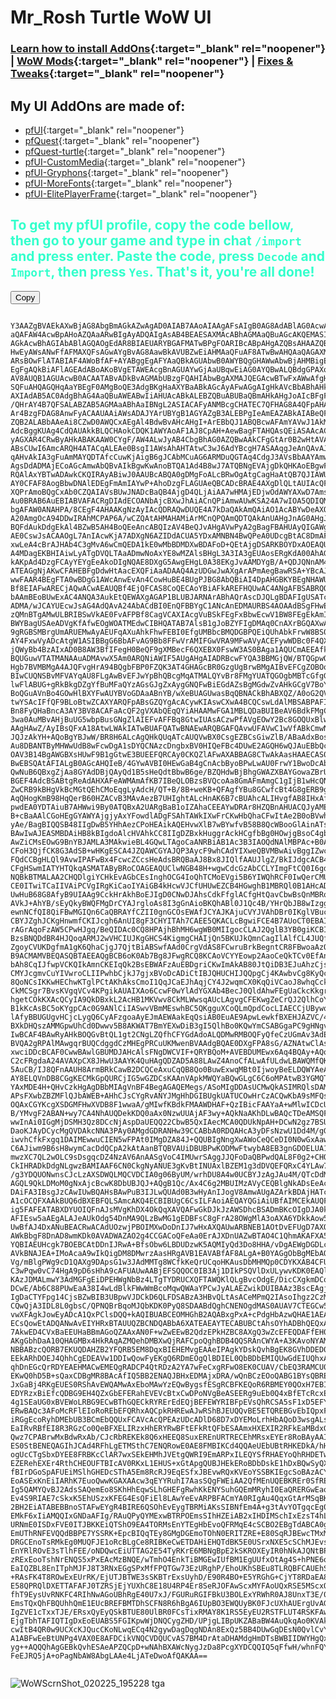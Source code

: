 # Mr_Rosh Turtle WoW UI

### [Learn how to install AddOns](https://turtle-wow.fandom.com/wiki/Addons#How_to_Install_Addons){:target="_blank" rel="noopener"} | [WoW Mods](https://turtle-wow.fandom.com/wiki/Client_Mods){:target="_blank" rel="noopener"} | [Fixes & Tweaks](https://turtle-wow.fandom.com/wiki/Client_Fixes_and_Tweaks){:target="_blank" rel="noopener"}

## My UI AddOns are made of:
* [pfUI](https://shagu.org/pfUI){:target="_blank" rel="noopener"}
* [pfQuest](http://shagu.org/pfQuest){:target="_blank" rel="noopener"}
* [pfQuest-turtle](http://shagu.org/pfQuest-turtle){:target="_blank" rel="noopener"}
* [pfUI-CustomMedia](https://github.com/mrrosh/pfUI-CustomMedia){:target="_blank" rel="noopener"}
* [pfUI-Gryphons](https://github.com/mrrosh/pfUI-Gryphons){:target="_blank" rel="noopener"}
* [pfUI-MoreFonts](https://github.com/mrrosh/pfUI-MoreFonts){:target="_blank" rel="noopener"}
* [pfUI-ElitePlayerFrame](https://github.com/mrrosh/pfUI-ElitePlayerFrame){:target="_blank" rel="noopener"}

## <b><span style="color: #33ffcc">To get my pfUI profile, copy the code bellow, then go to your game and type in chat `/import` and press enter. Paste the code, press `Decode` and `Import`, then press `Yes`. That's it, you're all done!</span></b>

<script src="https://cdnjs.cloudflare.com/ajax/libs/clipboard.js/2.0.11/clipboard.min.js"></script>



<div class="code-container">
  <button class="copy-btn" data-clipboard-target="#codeBlock">Copy</button>
  <pre><code id="codeBlock">
Y3AAZgBVAEkAXwBjAG8AbgBmAGkAZwAgAD0AIAB7AAoAIAAgAFsAIgB0AG8AdABlAG0AcwAiAF0ACwENAQ8BEAERASIA
aQAFAW4AcwBpAHoAZQAaARwBIgAyADQAIgAsAB4BEAESAXMAcABhAGMAaQBuAGcAKQEMASIAMAAuAR4BfQAvATEBIgBk
AGkAcwBhAGIAbABlAGQAOgEdAR8BIAEUARYBGAFMATwBPgFOARIBcABpAHgAZQBsAHAAZQByAGYAZQBjAHQAUwE9AUEB
HwEyAWsANwFfAFMAXQFsAGwAYgBvAG8AawBkAVUBZwEiAHMAaQFuAF8ATwBwAHQAaQAGAXMAIAAtACAAUwBvAHUAbgBL
ARsBOwFlATABIAF4AWoBfAF+AYABggEgAFYAaQBkAGUAbwB0AWYBQgGHAWwAbwBjAHMBigEgAFQBnAEgAZ8BFQGbAY0B
EgFgAQkBiAFlAGEAdABoAKoBVgETAWEAcgBnAGUAYwGjAaUBqwEiAG0AYQBwALQBdgGPAXoBVAByAGEANwFeAcMBQgHF
AV8AUQB1AGUAcwB0ACAATABvADkBvAGMAbUBzgFQAHIAbwBgAXMAJQEGAcwBTwFxAWwAfgHCAdkBdQHNAXkBXwBUAGEA
SQFuAHQAGQHqAaYBEgF0AMgBoQE3AdgBKgHaAXYBaABkAGcAyAFwAGgAIgHkAVcBbABhAHkAywH1Ab4BsgFpAHIAZAA0
AXIAdAB5AC0AdgBhAG4AaQBuAWEABwIiAHUAcABkALEBZQBuABUBaQBmAHkAHgJoAIcBFgFyAGIAtwEeAs4BSABbAekB
/QHrAY4B7QFSALABZAB5AGMAaABhAaIBNgL2ASIACAFyANMBcgCHATEC7QFHAG8A4QFpAHAAIAAZAmQAIADQAdIBuwFC
Ar4BzgFDAG8AnwFyACAAUAAiAWsADAJYArUBYgB1AGYAZgB3ALEBPgIeAmEAZABkAIABeQFuAGMCiwE3AhIBwAFwAHIA
ZQB2ALABbAAeAi8CZwD0AWQCxAEgAl4BdwBvAHcAHgI+ArEBbQJ1ABQBcwAFAmYAVwJ1AkMC3AFvAHAAIAIgAEQAaQDw
AdcBggKUAg4CdQAUAkkBLQCHAokCDQK1AWYAoAF1AJ8CpAH+AewBagFTAHQAsQEiASAAcACXAiACgQFUAKICdABJAR4C
yAGXAR4CRwByAHkABAKAAW0CYgF/AW4ALwJyAB4CbgBhAG0AZQBwAAkCFgGtAr0B2wHtAVAAugFpAJIBbgBKAmoBRwB1
ABsCUwI6AmcARQH4ATACqALEAe0BsgI1AWsAhAHTAtwC3wJ6AdYBcgH7ASAAqgJeAnQAvAJJAdYCrwI4AmoBRQB8AnIA
qAHvAkIA3gFuAmMAYQDTAfcCuwKjAigB6gJCAbMCuAG6ARMDuQGTAq4CdgJ3AVsBbAAYAmwA0QEeAtwCFwFjAGwAYQKK
AgsDdADMAjECoAGcAmwAbQBvAIkBgwKwAnoBTQA1Ad4B8wJ7ATQBNgEVAjgDkQHKAoEBgwFJAPIBXgFmADUBEAMyAyAB
RQAlAxYBTwADAwkCKQIRAyABiwJ0AAUBcABQA0gDMgFoALcBRwOgAtgCagHaAtQB7QJIAWUAIAA1A9MBdAIZA0MC3gFu
AY0CFAF8AogBbwDNAlEDEgFmAmIAYwP+AhoDzgFLAGUAeQBCADcBRAE4AXgDlQLtAUIAcQFrAIIDvgGwAWcDegJnAPwB
XQPrAmoBQgCxAb0CZQAIAVsBUwJNADcBaQB4AjgD4QLjAiAA7wHMAjEDjwOdAWYAXwD7AmsA4gLzAjgDxwFuAlwDaQNZ
Au0BRAB6AuEBIABVAFACRgDIAdECOANbAjcBXwJhAiACnQPiAmwAUwKSA24A7wIOA5QDIQMHAQkBaAAYA9cCdgFuAnAC
bgAFAW0ANAHPA/8CEgF4AHAAKgNzAyIAcQDRAQwDUQE4A7kDaQAkAmQAiAO1AcABYwDeAXQAdwCwAUECpAMgAV0B2AMa
A20AmgOcA94DDwIRAhMCPAP6A/wCZQAtAHMAHAMiArMCnQPQAmQDTQAkAnUAHgJnAG0AHgJlAHEA1QMTAq8D0ANCAXgC
BQFdAukDdgEkAl4BZwB5AH4BoQEeAncABQIzAV4BeQJvAHgAVwPyA2gBagFBAHUAyQIGAWgAhgEDBKwDjgJxAy0DOANQ
AE0CswJsACAAOgL7AnIAcwKjA7ADXgN6AZIDdACUA5YDxAMNBN4BwQPeA0UDcgBtAC8DmAF/AmcCZgBtAm8CBgFmAkkE
xwLeA4cBrAJHAb4C3gMvA6wCmQEDA1kE0wMbBDMDXwBDAFoD+QEtAjgDSARKBOYDxAOEAQUBegIeAhYDFQO3ARcDewT1
A4MDagEKBHIAiwLyATgDVQLTAaADmwNoAxYE8wMZAlsBHgL3A3IA3gEUAosERgKdA00AhAGiAnwCKwRFBMQB7ANlACQC
kAKpAd4DzgFCAyYEYgEeAkoDIgNQAE8DXgG5AwgEHgL0A38EKgJvAAMDYgB/A+QDJQNnAM4DwAGLA20CZgBrAAoDDwS8
ATEAGgNjAKwCFAHEBFgDdwHtAacEXQFiAaADAAQ4AzUDGwJwAXgArAPmAegBawRSA+YBcAJ3AN4C3gPVA3ABtwI3AfMB
wwFAAR4BEgFTA0wBDgG1AWcAnwEvAn4CowHuBE4BUgPJBG8AbQBiAI4DpAHGBKYBEgNHAWUENQTFBDcCAAViAHACIgQE
Bf8EIAFwARECjAQwACwAEAUQBf4EjQFCAS8CoQECAoYBiAFkAREFHQUwAC4ANgAFBSABRQOYAYYBzwMUBfYEjgHsA1wC
bAAmBEoBUwExAC4ANQA3AukEtQEWAXgAGAP1BLUBJARNArABhAQrAscDJQLgBDAFIgUSATcBmAJ0AF8AdwCXAbIBUwE0
ADMA/wJCAYUEcwJsAG4AdQAvA24AbACdBI0EnQFBBYgC1ANcAnEDMAURBS4AOAAdBSgFHwE1BXYBSQGSAu0EFQUgAT8C
zQMnBTgAMwULBRIBSwVkAE0FvAFPBf8CagVCAXIAcgVuBSkFEgFxBbwEcwV1BW8FEgEkAmIEFQRoBTsFTAWzAXsFUAU0
BWYBagUSAeADVgKfAfwEOgWOATMEdwCIBHQATAB7AlsB1gJoBZYFIgDMAq0CnAXrBGQAXwAlAScBMAUhBUMCzAI5AIIF
9gRGBSMBrgUmARUEMwAyAEUFqAXuAhkFhwFEBI0EfgUMBbcBMQDGBPQEiQUhAbkFrwW8BS0BpgHGBRIBYgJ5AN8E4QQq
AY4FxwVyADcAtgW1ASIBBgG6BbAFvAG9Bb8FFwVrAMIFGwVRA9MFwAVyACEFywWDBc0F4QXPBU4FvgXSBUMCBQEsAuIF
jQWyBb4BzAIxAD0B8AW3BfIFegH0BeQF9gXMBecF6QXEBX0FswW3AS0BAga1AQUCmAEEAfkELwKABMwFiwVjA+QBQgHg
BQUGuwVTATMANAAuADMAvwX5Am0ARQNiAWIF5AUgAHgAIADRBcwFYQA3BBMGjQW/BTQGpwOLBEQF9wX+BcgFvgURBnYB
Hgb7BVMBMgA4AJQFvgHrA94BQgbFBP0FZQK3AT4GHAGcBR0GzgUgBrwBMgAIBvEFCgZOBOoFSAPsBcwCJQY/BkIBNwbj
BIwCUQNSBvMFVAYqAU8FLgAwBvEFJwYpBhQBcgMqATMALQYvBr8FMgYUATQGOgbMBTcGfgG7A1UGRgZNBnIAMwVgBnAF
lwFlABUG+gRkBkgDZgYfBuMFaQYzAGsGJgZxAygGNQFwBiEGdAZsBgMGdwZvAHkGCgV7BoYGOAZ+BioBVwZpBQ4GcgBF
BoQGuAVnBo4GOwHlBXYFwAUYBVoGDAaABnYB/wXeBUAGUwasBqQBNACkBhABXQZ/A0oG2QVMBiAApwWHAdwCZgC6A9IB
twYSAcIFfQF9BLoBtwZCAXYARQFpABsGZQYgAcACywKIAswCXwA4BCQCswLdAlMBSABPAFIASQBaAE8ATgBUAEEATAC0
Bn8FyQHaBncA3AY3BV8ACAFaAcQF2gVXAbQEqQYiAHAAMwFGA1MBLQDaBUIBeAV6BdkFMgCIBfEF2QZwAfEGtwHdBoAF
3wa0AuMBvAHjBuUG5wbpBusGNgZlAIEFvAFFBq8GtwIUAsACzwPfAVgEOwY2Bc8GOQUxBlwBWgPdBo4CyAE4ARUELgA3
AAgHAwZ/AyIBsQFxA18AtwLWAkIATwBUAFQATwBNAEwARQBGAFQAvwUFAVwC1wVfABkCmwN6BvEFdAA4BWgA0wKVA88D
JQJzAkYH+AQoBgYBJwW/BR8H6ALcAgQHkQUqATcAUQVwBX0CsgEZBCsGiwZlB/ABaAdxBosBZAVmBRIFIAW/BU8HdAC3
Au8DBANTByMHWwUdB8wFcwDgA1sDYQCNAzcDngbxBV0HIQeFBc4DUwE2AGQH6wQJAuEBbQccBiAB8ASIAoIHGQWSB/cB
OAV3B14BgAWGBXsHUwF9B1gGtwE3BUEEFQRCAy0CKQZlAFwAXABBAG8CTwAkAasHAAECAS0AQwBYBwoERAFhAKsHqQWx
BwEBSQAtAFIALgB0AGcAHQIeB/4GYwAVBI0HEwGaB4gCnAcbByoBPwLwAU0FrwY1BwoDcAbBBjsBMQChBwMGdQdRB8cH
QwNuB6QBxgZjAa8GYAdDBjQAyQd1B5sHeQdtBbwB6ge/BZQHdwBjBhgGWAZXBAYGowaZBrUBBAIaB4YFMAXaB/kHzAeE
BGEF4AdcBSABtgReAdAHXAFeAWMAmAfKB7IBeQLOBzsBVQcoAa8GmAFmAmgC1gIjB1wHcQNeB88DnQeKB68GyATTARYG
ZwCRB9kBHgVkBcMGtQEhCMoEqgLyAdcH/QT+B/8B+weKB+QFAgfYBu8GCwfcBt4G8gERB9gFOwEUB+YG6AbqBuwGHgfM
AqQHogKmB98HqQerB60HZACvB3MAvAezB7UHIghtALcHnAK6B7cBUAhcALIHvgfAB8IHxAfMBSsI+QQtCEkFzwKiBjsB
pwdEA0YDTAiuB7AHWwi9By0ATQBxA2UARgBaB1oIZAhaCEEAYwDRAr8HZQBnAHUACQJyAMEHdAAkB40B7AVJBCcH0QZr
B+cBaAAlCGoHEgGYAWYAjgjyAxYFowdlADgFSAhTAWkIXwFrCKwHbQhaCFwItAe2B0oBVwhcALsHbwizB14IwwdcB8YH
yAe/BagBIQQSB48IIgDwB5YHhAezCPoHEAikAQEHvwXlB7wBYwfvB58B8QcWBooGlAinATsCXgEeBgwIBghyAAgIXQGE
BAwIwAJEASMBDAiHB8kBIgdoAlcHVAhkCC8IIgDZBxkHuggrAckHCgfbBg0HOwjgBsoC4gbkBkEIFwdECGEIWAdkCE0H
AwZiCMsEOwG9BnYBJAMLA3MAkwieBL4GQwLTAgoCaANRBiAB1Ac3B3IAOQdNAlMBPAc+B0AHvwUVCPUHaAb2CDEIUgXw
CFoH3QjfCK8G3AdSB+wHKgESCA4JZQAWCGYAJQP3AycF9whCAdYIXweQBVMBwAivBggIZwcCCNEIOAjlCAcJ5wg9COoI
FQdCCBgHLQl9AvwIPAFwBx4FcwcZCcsHeAdsBRQBaAJ8Bx8JIQlfAAUJlgZ/BkIJdgcACB4IzwMuCbMBIAjwCK4D8ggq
CFgHSwmIATYHTQkqASMATAByBRoCOAGEAQUClwNGB48H+wgwCdcGzAbCCLYImgFtCQ0I6gdSCZ8HHAeSBiEIPQkxAGQF
NQBkBTMALAA2CHQDlgiYCHkEvAGbCEsInghOCG4IoQhTCMoEVgi5B6YIWQhRCF0IwQerCMUHOgOuCEUIgwmlB5oISgid
CE0ITwiTCaIIVAiPCVgIRgKiCaoIYAiGB4kHcwVJCfUHUwEZCB4HGwghB1MBRQl0B1AHcADeB3EEvAHiB7cJUAlECVMH
UwHuB68G8AfyB9UIAAg9CckHrAkhBoEJIgD0CNwDJAhsCdkFfglACfgHtQavCbwBsQnMBRoJUglTAR4JrwajBHcAOgLT
AVkJ+AhYB/sEyQkyBWQFMgDrCYAJrgloAs8I3gGnAioBKQhABl0J1Qc4B/YHrQbJB8wIzggKCDAFyQfAAc8C6Qk0AD8J
ewnNCfQI8QiFBwMGIQn6CaQBRAYfCZII0gnGCOsEWAfJCYAJKAjuCVYJVAhDBr0IKglVBucHGgggB9cIywm8AYwH2ggs
CBYJZghJCKgHnwmfCKIJcgh6AnUI8gF3CHYITAh7CAEE5QKACLcBgwiFCE4B7AUoCT0EBAIdAtkBQQm+AdII+QLNBuUJ
rAGrAqoFzAW5CPwHJgq/BeQIDAc0CQ8HPAjhBhMH6wgWB0MIIgocCLAJ2QglB3YB0giKCBIB0gg0AW8C+wEACh4KeQVh
BzsBNQDdBR4HJQoqARMJ2wVHCIUJKgGHCS4KigmgCHAIjQn5BKUJkQmnCagIlAlfCL4JUQfdCbwB3wl7BjMIzwM0AHUK
ZgoyCVUKDgfmA1gK6QhaCjgJ7QjtBiABSwfAAd0CrgVdAS8FCwruBrkBegntCR8FBwoaAzQBZwPzBMwEVAryBpcISgcq
B9ACMAMVBEQASQBTAEEAQgBCB6oK0Ab7Bg8JFwgRCQ8KCAoVCYYEowp2AaoCeQkTCv0EfAnUCc0JRgiXCJwJhgmeCccH
bAh8CqIJfwpVCKQIkAmnCKEIqQk2BsEBWAFzAuEBDgriCKwImAkAB80JtQiDB3EJuAhzCjsBkAoNCN0H3waMBL0JxAnC
CMYJcgmvCuYIVwroCLIIPwhbCjkJ7gjxBVoDcADiCtIBJQHUCHIJQQpgCj4KAwbvCg8KyQcJChYJ5QoxALUF5AcfCvQJ
8QoNCsIKKwHEChwKTglPCtAKhAksCmoI1QqJCaEJhAqjCY4J2wqmCX0KqQiVCaoJ8whqCckJmwoVClQI0AkXCqgKZAWp
CkMCSgr7BvsKVgqVCv4KPgikAUAIXAo6CcwF0wYlAdYGXAb4BecJ0QldAhwFEgUaCkcKkgrcBmQAogI2CfoDiAgUAygH
hgetCOkKXAcQCyIA9QkDBxkL2AcHB1MKVwv8CkMLWwsqAUcLAgvgCFEKwgZeCrQJ2QlhCoYIQwLJCskEiQhAC2wLQgsQ
B1kKcAsBC5oKYgpCAc0G9ANlCiIASwvVBmMEswhBC5QKgguXCoQLmQpdCocLIAECCjUBywo8AWsGzQo9C1YLNwE5CA0H
lAfyBBUGUgvHCjcLygQ6CyAFzgoaAyEJmAEWAakEqQsiAB0EuAE9ApwLewkfBXEHJAZVC/4I6gSoBdgJUAZZAjoDagrk
BXkDHQszAMMGpwUhCd0Dwwv5B8AKWAT7BmYEXwDiB3gI5QlhBo0KQwYmCSABGgaPC9gHNgv8BiEJiwtIAe4CJQPkCbwB
IwBCAF4BAwRyAHkBOQGvBtQL1gt2CNgLZQfhCFYGdAdoALQDMwRMBOQFyQfeCzUGmAv3AdELiwtkCzIAzQkADOUJagWn
BVQA2gRPAlMAwgqrBUQCdggdCzMHEgPRCuUKMwenBVAAdgBQAE0DXgFPA8sG/AZNAtwClAs7Ad0JlQVmARIB4Qo+BRkC
xwciDDcBCAF0CwwBAwlGBUMDJAHcAlsFNgDWCVIF+QRYBQoM+AVEBDUMEwx6Aq4BQAy+AQoD0wHOCzQMYQgoA8wCpgq7
C2cFRgdaA24AVAXpCX8JHwU3AAYK4QuHAgQDZAD5A88LAwZ4AnoCfALwAfULdwLBAWQMfQKnC2kH2AcYCqALPwoOBoEC
5AuCB/IJ8QFnAAUH8ArmBRkCawB2DCQCeAxuCqQB8Qo0BuwExwqMBt0IjwoyBeELDQWYAeAHQww6C1IMrwaAAtYC3AtX
AY8ELQVnDB8CGgKECMkGpQURCjIG5wGZDCsKAAnVApkMWQYaBQwGLgC6C6oMPAtwB3YGMQTLAlkImQyFDNkF4Qv3AxoC
YAxMDE4H+QHvCzkHgAgDBbMIAgVnBF4BegAGAQEMegs/ASoMIgDDAsUCMwQkASIMRQlsDAMIqww5AGQFBQr4BiEBbQBn
APsFXwbZBZMFlQJbAWEB+AHhCJsCYgRvANYJMgHhDGIBUgkUATUCOwHrCzACQwKbA9sMFQshCkMCaADdBmgCTwY7AS0A
OQAxCGYKcgXSDGMFHwXVDB8F1wwaA/gMIwfKBdkFMAAWDHAF+QzIBicFAAYaA+wMlwICDcUEbwxkBXEKvgHzDPsFCw3Y
B/YMvgF2ABAN+wy7CA4NhAUQDekKDQ0aAx0NzwUUAjAF3wy+AQkNaAKhDLwBAQcTDeAMSQFiAUUJ7QwKCT4FeQPqDM8D
wwInAi0IGgMjDSMH3Qz8DCcNjAspDaUEQQ22CbwB5QxIAecMCA0QDUkNpAH+DCwN2gz7BSUN3ggxDbUBPA0WDaYKBwoa
DaoKJAyDCycMgQVDAkcNNA3PAy0AMgdGDRANHw39CCABbA0RDQAHcA3yDFsNzwU1Dd4M/gGnBRQBXALoASIMmAXiAxcB
iwvhCfkFxgq1DAIMEwwuCIEN5wFPAt0IMgDZA84J+QQUBIgNngXwAWoCeQCeDI0N0wGxAawCSwxNAdsH0QqZCNMKLQon
C6AJiwm9B6sH8wymCacDdQCpA2kAtAanBTQBVAUiDBUBPwKODMwFtwybA8EB3gnGDOELUA1hDLUBiQoqAZcIwgGNDfIL
mwzXC7QL2wOLC9sDsgqcDZ4NzAV6AnAASgVoC4IMUwrSAggJJQFoDaQBPwdQAL8F0g2+CHQK3A3YDUQBMwEhDFENuAq6
CkIHRADkDdgNLgwzBAMIAAF6CN0CkgNyANUE3gKvBtINUAxlBZEM1g3dDVQEFQRxC4YLAw7zDdQD9Q3CCWYAmQO4DMAN
/g3YDQUONwnsCJcLzAXSDWQLMQCVDCIA0g06ByUM/wrhDU8A4w0UCBYJzAgJAu4M/QTcDdMBFw39ARkKBg2+CwMG1w1f
AGQL9QkLDMoM0gNxAjcBcwK8DbUBJQJ+AQgB1Qc/Ax4C6g2MBUIMzAVyCEQBlgNkADsEeAcvBMgB3ARCAa0DmAFzAPoN
DAiFA3IBsgJzCAwIUwBQAHsBAwPuB3IJLwQUAd0B3wHyAnIJogV8AmwAUgAZArkBDAjHATcBYgJ0AAoEVgUMCEEAvQIL
A1cOCQFXAAkBUQ6dBXEBFQLSAmcAKQ4ECBIBUgC6CsILFAoiAEQAYQGiAiUBfAIMCEkAUQFsDgkFswhTAIUC+w02A+0K
ig5FAFEATABXDYUOIQFnAJsMVgKhDX4OkQqXAVQAFwGkDJkJzAWSDhcBSADmBKcOIgDJA0kBWwIsAgwIQwDwAWwADQxB
AFIEsw5aAEgALAJeAUkOdg54DnMA9QLzBwMG1gEDBFsC8gFrA28OWgMlA3oAXA6YDkkAow5bDnIJQwCfAQMEtwMMCEUA
UwBfAJ4DxANuBEACRwACAdUOzwjPBOIMXwDoDnIJ7wHxAXQAUwARBNEB1AOtDvEFUgD7AXQODARiDmQAGAL2DmQAUw7S
AWkBbgF8DnAD8wmKDk0AVADWAZAO2g4CCGACoQFeAa0ErAJXDnUAZwBTAO4C1QhmAKAFXA5eDlMASwU4AVQAlgQMCFkA
YQBIAEUHcgk7BOEBCAtDDnIJRwA+BfsObw6LBDUDzwK5AQMIyQd3Do8HHA/vDgAEWgDGDLcOiw3yAzcOwAulC2YMPwZX
AVkBNAJEA+IMoAcaA9wIkQigDM8DMwrzAasHRgAVB1EAVABfAF8ALgA+B0YAGgObBgMEbAO0C9wI4gdfACsKUwFTD1oI
Vg/mBlgPWg9cD1QAXg9DApsG1w3JAdMMTg8WCfkKeQrUCqoHKAusDbMHMQp0CDYKXAB4CFUPVABZAD0Kdw8uCL0JqA0m
C3wPqw0vC74HgA9pD6sHhA9cAFUAUwAABjEFSQQOC0IB3Aj1DIkPSQVlDxULywvKDK0EAQlyAB8MBAMKAiIMHw7gDSIA
KAzJDMALmwY3AdMGFgEiDPEHWgNbBz4LTgTYDRUCXQFTAWQKlQLgBvcOdgE/DicCXgkmDCoOQwKeCj4CBAELA8QPiAu0
DCwE/Ab6C88PUwEaA38I4wLdBlkFWwWmBcoMqwQWAaYPCwJyALAEZwikDUIBAAz3BscEAgjWAsgBegJbASIDZg3fDckP
IgDaCTYFpg14CjsBZwBIB3UBpwVJDCkD6QLFDSABzA3HBvQLtAsACeMPmQ2IAsoIhgz2CzMMEQvhC/oGAhDZC/cLyQfh
CQwQjA3IDL8L0gbsC/QPNQBrBqoMJQbKDK0PyQ8SDAABdQghCNENOgdMAS0AUAV7CTEGCw5tDKQBCwk/B00A5QZHACcP
vwXFAgkJowEyADcA1QxPClsDQQ+kAQIBUABCEOMHGhB2AQABxgPxA+cPdgHbAzwQHAE1AEAQ8QX0DTIQtA4jDkIHRAc6
ECsQowEtADQANwAvEIYHRxBTAUUQZBCNDQABbA6XATEAEAYTECABUBCtAhsOYhADBhQEQxAiAGYQegKGBK8GOxCtAjcA
7AkwED4CVxBaEEUHaBBmAGoQZAAxAN0F+wZwEEwB2QdzEPkHZBC8AXgQ3wZcEFEQDAFfEH0JgBAMDrwBgxDhC2kQyQFk
AKgGbhDaA10QHAGMBx4HkRAqAZMQehDMBXwQjRAFCpoQghBDB4QQSRAnCWYA+A3KAvoNYAMqEJYQggEbDpkQVRAxEAMI
NBBABzcQORB7EKUQDAHZB2YFQRB5EM8DqxBIEHEMvgEAAeIPAgkYDskQvhBgEK8GVhDDED0HNRCVEHEQOAAQBc0QlBCS
EEkARhDOEJ4QhhCgEDEAVw1DDIwQowFyEKgQ6RDmEOgQlBDIEL0QbBDbEMIQUwGdEIUQhxAxAO8FoxAdDtgQjhDzEOUQ
qhDnEGcQrRDYEAEHMACwEMEQgRADCP4QtRDzA2YA7wFeCxgRFwO8EK0CUAV/CbEQ3RAMCU0A4BCNEDUAfxBjEPQQCRH2
EKwQ0hD5B+sQaxCDBgMR8BAcAfIQ5BB2ENAQJBHxEDMAjxDRA/wQnBCzEOoQABG1BYsQBRE4ADwRJwmpEDsBOBH4EH0Q
JxGaBj4RKgEUES0RShAvEWQAMwAxEboMAwYzEQwBygsfESgRCBFKEQoR6RBMEY0QOxH7EBIR/RBAEf8QoBBDETIR2BCn
EDYRzxBiEfcQDBG9EH4QZxGbEFERahEVEVcBtxCwDPoNVgBeASEERg9uEb0Q4xBfETcRcxEsEQMGrhCjAYcRTxFoEbwB
4g1SEaUG0xBVEWoLRBG9ECwBThGQECkRYRErEdEQjBEFEWYRIBFpEVsQhRCSA5sF1xD5EFYGwBCQEXkROwGTEXsR8QWN
ERwBAQc3AFoMcRFlEIoRoREbEFQRhxAQCpkRHREwAJwRShBJEUQQvBE5ETQREBGvEbIQpxF8EfwGVRHfCMIRjRBGEQcR
iRGgEcoRyhDMEbUB3BCmEbQQUxFCAVcAcQPEAzUDcADlD68D7xDYEMoLrhHbAQoD3wsgALsLMADzEfQRyQU5AJQNOQBe
EaIRvRBfEI8R3RGzCo0QeBFXELIRzxHhERYRwBFtEFkRtQFbESAAmxHXEXIR2RFkEaMBdxGlET8RBRKVES4RDw6/DSkO
Qwz7CPABrwMxBdwRxAb/CJcRbREKEk8Q6xHEEQ8SuxEREnURTRECEhMRsxEYEr8RoBAyAAIRJxJCAQwSUAXFEUgRnhHI
ES0StBENEQAGIhJCAd4RFhLgETMSthC7ENQRowE0AE8FMBIKCd4QQAeUEbUBtRHKEDkA/hHGET4SdxDJEYUQuBAGAfoN
ogUcCTgSbxDYEE8FRBKcClAR7wxSEkEHMhJVEtgQWRI9EmARPxILEQYSfRHAEYoQhRHDETwSjgRbEksRLhIsEDQA7RE9
EZERehEXEr4RthCHEOUFTBIcAV0RKxL1EHUS+xGtApgQUBJHEkERoBDbDskE1hDxBQwSyQX6EZ0RcxJcEkASkhJMATgA
fBIrDGoSpAFUEiMSlhGHEDcSThA5Em8RcRJ9EqESfxJBEvwRQxKVEoYSSBKIEgcSoBAzACYSsBJlEr0QvAafEloStRJd
EoASExKnEiIARhK7EuoQwwKGAXAAcw3qEYYRuhI7AasSQgFWEiAA2QfMEnUQEBKREr0SfRECAa0D+gE4ARwRLBDdEtcS
Ig5QAMYQvBJ2AdsSAQemEo8SKhHhEqwSLhGHEFgRwhKkENYSuhGQEmMRyhI0EaQRERGwEaoSbhL3EjQSlwE7EegSowGO
Ev4S9RIAE7cSkxK5EhUSzxKFEG4EsQFiEl8LAwYeEvARPBFACmYA0RIgAu4QqxGtArMSqBKFEtgSBxPaEtgQOQBHEbQS
2BH2EiATABEBBnoSTAFwEYgR4BIRE6QSOhEvEygTBRMiAKsSIBNfEm4A+g3tAvYOTgqcEg0RBwcnE/wGxxGiEvYSLBP5
EMkF6xIiAMQQIxGNDaAFIg/RAuQPyQYMExwBTRPOEmsSIhHZEiAB2xIHDIMSchIxEzsT4hLREYoSrxLVEq0CxRL0Ep8R
URNmE0ISDxFVE0ITJBKKEiQTShO9EA4TORMsEnYTEgHbEvoQFRMqE4cSCBO2EBgTdABCA0gFhQPYBIwSDAHMEmITMxBs
EmUThRNFEVQQdBBPE7YSSRK+EpcBIQqTEy8GMgDGEmoTOhN0ERITZRE+E80SqRJBEwcTMxM1El8TDAFNE98SgxNsE/AS
DRGCEnoTsRMkEg0MUQFJE1oRcBLgCe8RIBKeCwETDAHiEHQTdBK5E0USrxNXE5cSChMJEvsSBBGAEzYApxMwE6kTixFv
EnYRlROvE3sTlhFEE/oNDQwcEiUTTAG2E54TyRKrE6MBNgBpE2kSKROXEyIR0hNkAJQNtBPcEtYRDxN1E84TdxP5EAMT
zRExEooTshNrENQS5xPxEAcMzBNQE/wTmhO4EnkTiBMGEwIUfBM1EgUUfxOtAg4S+hPNE6oTPBO2ERQTBBPOEe8SAxRW
EaIQZBL8EnITphMJFJ8T3RNxEGgSPxMfFPQTGw73EzURghP/EhoUKhSBEu8TLRQBFCAUEhSXAaYT9xMXFDMUEBM1FLoT
+RAsFK4T8ROwExEUrRK/EjUTJBTWE3sSKBTrExsUyhD/E90R4BO+E5YRGhG+CjYT8RDaEA8UVhNsEtoR+BPpE34SUhRt
E58QPRQlDXETTAFAFJ0TZRSjEjYUXhC8E18U4RP4Er8SeRJOFAwScxMYFAoUQxRSE5MScxQeFDoU9BN+E8MT/RJBFPsT
fhT9EysUvRNKFC4RIhNwAGoUBhRgE40U7xJ/FGURuRGIFBkU3BOLExYRWhR0AJ8UnxT3E/0RnBNWFEgU7hJiFP0MpRTH
EmsTQxQhFBQUhhQmE1EUcBREFBMTDhSCFN8R6hBgA6IUpBO3EWQUyBK0FJcUXhAUErgUvAGoFF4SfxG3AfkODxBrFHIU
IgZVE1cTxxTJE/ERsxQyEyQSkBTUE80UlBR0FCsTixRMAY8K1RS5EyEU2RSTFLUT4RSKFAwULxLcFI4UCRNkAHgU1RMM
EjgTbhTAFIQTIgDxEoEUABS5FGIKpwWjDNQCygZHD/UPjgLIBpUKZABaBW4AuQkqAo0KVAkrCRoDJgUdBG0AWwWVDSYF
cwItB4QR0w9UCXcKJQucCKoNLwqECq4N2gywDagDqgNDAn8ExQz5BB4DUwGqDEsN0QvlCvYTPgv4CrkLZAUFDeoJBg0a
A1ABFwEeBtUNPg4VAX0E8AFDCikVNQCVDQUCvAS7BM4DrAtaDHAMdgHmDTsBWBIIDWYHgQxDDCMHAwTKDm0TJRVxAfUI
yg++AQQQhAgGEBkQvhESAeAPZQCpD+wNAhBXAWcNygJzDa8PcgXYDCQQIQ5qFfwH/whnFQYBCBCMBFIJyg2xD4gLqgMA
FeEJRQ5jA+oPagNbAW8AbgLAAe4LjATeDwoAfQAKAA==
  </code></pre>
</div>



<script>
  document.addEventListener('DOMContentLoaded', function () {
    var clipboard = new ClipboardJS('.copy-btn');

    clipboard.on('success', function (e) {
      console.log('Text copied to clipboard');
      e.clearSelection();
    });

    clipboard.on('error', function (e) {
      console.error('Failed to copy text');
    });
  });
</script>



![WoWScrnShot_020225_195228 tga](https://github.com/user-attachments/assets/66c0d67c-ea7d-4b17-99c8-1874dbcb76b0)
